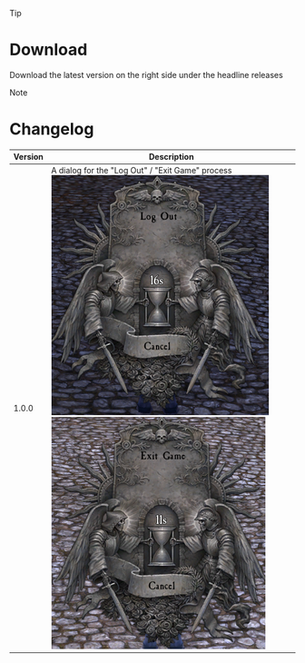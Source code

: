 > [!TIP]
> # Download
> Download the latest version on the right side under the headline releases

> [!NOTE]
> # Changelog
> 
> | Version  | Description |
> | ------------- | ------------- |
> | 1.0.0  | A dialog for the "Log Out" / "Exit Game" process <br/>![LogOut](https://github.com/Makume/ReturnOfReckoning-AddOns/blob/main/LogOutWindow/(Images)/LogOut.png) ![Exit Game](https://github.com/Makume/ReturnOfReckoning-AddOns/blob/main/LogOutWindow/(Images)/ExitGame.png)|

